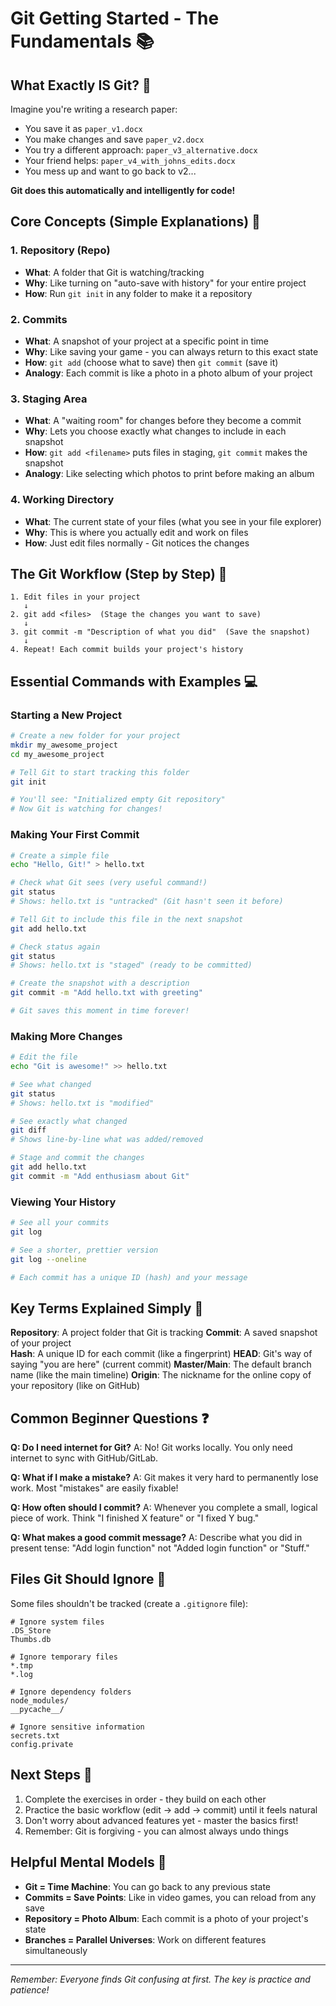 # Git Getting Started - The Fundamentals 📚

## What Exactly IS Git? 🤔

Imagine you're writing a research paper:
- You save it as `paper_v1.docx`
- You make changes and save `paper_v2.docx`
- You try a different approach: `paper_v3_alternative.docx`
- Your friend helps: `paper_v4_with_johns_edits.docx`
- You mess up and want to go back to v2...

**Git does this automatically and intelligently for code!**

## Core Concepts (Simple Explanations) 🧠

### 1. Repository (Repo)
- **What**: A folder that Git is watching/tracking
- **Why**: Like turning on "auto-save with history" for your entire project
- **How**: Run `git init` in any folder to make it a repository

### 2. Commits  
- **What**: A snapshot of your project at a specific point in time
- **Why**: Like saving your game - you can always return to this exact state
- **How**: `git add` (choose what to save) then `git commit` (save it)
- **Analogy**: Each commit is like a photo in a photo album of your project

### 3. Staging Area
- **What**: A "waiting room" for changes before they become a commit
- **Why**: Lets you choose exactly what changes to include in each snapshot
- **How**: `git add <filename>` puts files in staging, `git commit` makes the snapshot
- **Analogy**: Like selecting which photos to print before making an album

### 4. Working Directory
- **What**: The current state of your files (what you see in your file explorer)
- **Why**: This is where you actually edit and work on files
- **How**: Just edit files normally - Git notices the changes

## The Git Workflow (Step by Step) 🔄

```
1. Edit files in your project
   ↓
2. git add <files>  (Stage the changes you want to save)
   ↓  
3. git commit -m "Description of what you did"  (Save the snapshot)
   ↓
4. Repeat! Each commit builds your project's history
```

## Essential Commands with Examples 💻

### Starting a New Project
```bash
# Create a new folder for your project
mkdir my_awesome_project
cd my_awesome_project

# Tell Git to start tracking this folder
git init

# You'll see: "Initialized empty Git repository"
# Now Git is watching for changes!
```

### Making Your First Commit
```bash
# Create a simple file
echo "Hello, Git!" > hello.txt

# Check what Git sees (very useful command!)
git status
# Shows: hello.txt is "untracked" (Git hasn't seen it before)

# Tell Git to include this file in the next snapshot
git add hello.txt

# Check status again
git status  
# Shows: hello.txt is "staged" (ready to be committed)

# Create the snapshot with a description
git commit -m "Add hello.txt with greeting"

# Git saves this moment in time forever!
```

### Making More Changes
```bash
# Edit the file
echo "Git is awesome!" >> hello.txt

# See what changed
git status
# Shows: hello.txt is "modified"

# See exactly what changed
git diff
# Shows line-by-line what was added/removed

# Stage and commit the changes  
git add hello.txt
git commit -m "Add enthusiasm about Git"
```

### Viewing Your History
```bash
# See all your commits
git log

# See a shorter, prettier version
git log --oneline

# Each commit has a unique ID (hash) and your message
```

## Key Terms Explained Simply 📖

**Repository**: A project folder that Git is tracking
**Commit**: A saved snapshot of your project  
**Hash**: A unique ID for each commit (like a fingerprint)
**HEAD**: Git's way of saying "you are here" (current commit)
**Master/Main**: The default branch name (like the main timeline)
**Origin**: The nickname for the online copy of your repository (like on GitHub)

## Common Beginner Questions ❓

**Q: Do I need internet for Git?**
A: No! Git works locally. You only need internet to sync with GitHub/GitLab.

**Q: What if I make a mistake?**
A: Git makes it very hard to permanently lose work. Most "mistakes" are easily fixable!

**Q: How often should I commit?**
A: Whenever you complete a small, logical piece of work. Think "I finished X feature" or "I fixed Y bug."

**Q: What makes a good commit message?**
A: Describe what you did in present tense: "Add login function" not "Added login function" or "Stuff."

## Files Git Should Ignore 🚫

Some files shouldn't be tracked (create a `.gitignore` file):
```
# Ignore system files
.DS_Store
Thumbs.db

# Ignore temporary files  
*.tmp
*.log

# Ignore dependency folders
node_modules/
__pycache__/

# Ignore sensitive information
secrets.txt
config.private
```

## Next Steps 🚀

1. Complete the exercises in order - they build on each other
2. Practice the basic workflow (edit → add → commit) until it feels natural
3. Don't worry about advanced features yet - master the basics first!
4. Remember: Git is forgiving - you can almost always undo things

## Helpful Mental Models 🧠

- **Git = Time Machine**: You can go back to any previous state
- **Commits = Save Points**: Like in video games, you can reload from any save
- **Repository = Photo Album**: Each commit is a photo of your project's state
- **Branches = Parallel Universes**: Work on different features simultaneously

---
*Remember: Everyone finds Git confusing at first. The key is practice and patience!*
